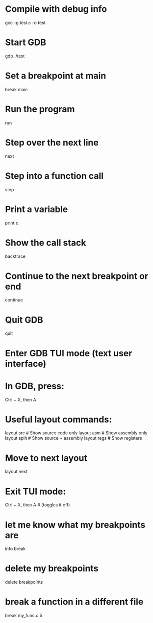 # Compile with debug info
gcc -g test.c -o test

# Start GDB
gdb ./test

# Set a breakpoint at main
break main

# Run the program
run

# Step over the next line
next

# Step into a function call
step

# Print a variable
print x

# Show the call stack
backtrace

# Continue to the next breakpoint or end
continue

# Quit GDB
quit

# Enter GDB TUI mode (text user interface)
# In GDB, press:
Ctrl + X, then A

# Useful layout commands:
layout src     # Show source code only
layout asm     # Show assembly only
layout split   # Show source + assembly
layout regs    # Show registers

# Move to next layout
layout next

# Exit TUI mode:
Ctrl + X, then A   # (toggles it off)

# let me know what my breakpoints are
info break

# delete my breakpoints
delete breakpoints

# break a function in a different file
break my_func.c:5
